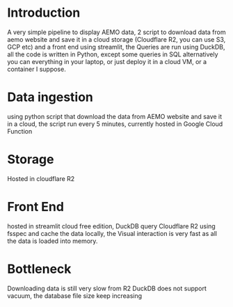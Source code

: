 # Introduction
A very simple pipeline to display AEMO data, 2 script to download data from aemo website and save it in a cloud storage (Cloudflare R2, you can use S3, GCP etc)
and a front end using streamlit, the Queries are run using DuckDB, all the code is written in Python, except some queries in SQL
alternatively you can everything in your laptop, or just deploy it in a cloud VM, or a container I suppose.


# Data ingestion
using python script that download the data from AEMO website and save it in a cloud, the script run every 5 minutes, currently hosted in Google Cloud Function

# Storage
Hosted in cloudflare R2

# Front End
hosted in streamlit cloud free edition, DuckDB query Cloudflare R2 using fsspec and cache the data locally, the Visual interaction is very fast as all the data is loaded into memory.

# Bottleneck 
Downloading data is still very slow from R2
DuckDB does not support vacuum, the database file size keep increasing
